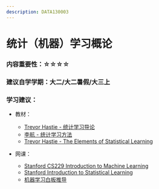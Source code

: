 ```yaml
---
description: DATA130003
---
```


# 统计（机器）学习概论

### 内容重要性：☆☆☆☆

### 建议自学学期：大二/大二暑假/大三上

### 学习建议：

* 教材：
  * [Trevor Hastie - 统计学习导论](https://book.douban.com/subject/21706191/)
  * [李航 - 统计学习方法](https://book.douban.com/subject/33437381/)
  * [Trevor Hastie - The Elements of Statistical Learning](https://book.douban.com/subject/3294335/)
*   网课：

    * [Stanford CS229 Introduction to Machine Learning](https://csdiy.wiki/%E6%9C%BA%E5%99%A8%E5%AD%A6%E4%B9%A0/CS229/)
    * [Stanford Introduction to Statistical Learning](https://www.bilibili.com/video/BV1u4421A7ZU)
    * [机器学习白板推导](https://www.bilibili.com/video/BV1aE411o7qd)



